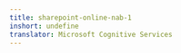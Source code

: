 ```yaml
---
title: sharepoint-online-nab-1
inshort: undefine
translator: Microsoft Cognitive Services
---
```




